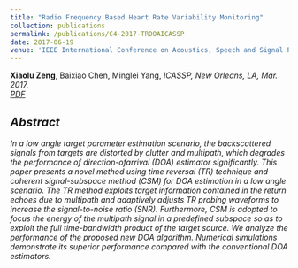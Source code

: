 ```yaml
---
title: "Radio Frequency Based Heart Rate Variability Monitoring"
collection: publications
permalink: /publications/C4-2017-TRDOAICASSP
date: 2017-06-19
venue: 'IEEE International Conference on Acoustics, Speech and Signal Processing (ICASSP)'
---
```

<b>Xiaolu Zeng</b>, Baixiao Chen, Minglei Yang, <i>ICASSP, New Orleans, LA, Mar. 2017<i>. <br>
[PDF](http://Xiaolu1263.github.io/files/2017ICASSP.pdf)

## Abstract <br>
In a low angle target parameter estimation scenario, the backscattered signals from targets are distorted by clutter and multipath, which degrades the performance of direction-ofarrival (DOA) estimator significantly. This paper presents a novel method using time reversal (TR) technique and coherent signal-subspace method (CSM) for DOA estimation
in a low angle scenario. The TR method exploits target information contained in the return echoes due to multipath and adaptively adjusts TR probing waveforms to increase the
signal-to-noise ratio (SNR). Furthermore, CSM is adopted to focus the energy of the multipath signal in a predefined subspace so as to exploit the full time-bandwidth product of the target source. We analyze the performance of the proposed new DOA algorithm. Numerical simulations demonstrate its superior performance compared with the conventional DOA
estimators.
